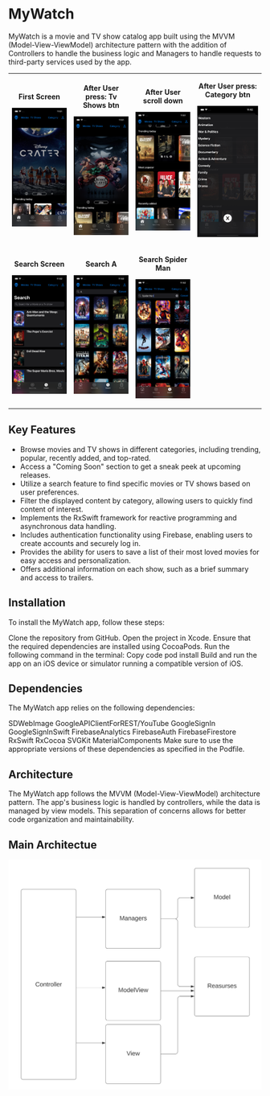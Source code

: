 # MyWatch

MyWatch is a movie and TV show catalog app built using the MVVM (Model-View-ViewModel) architecture pattern with the addition of Controllers to handle the business logic and Managers to handle requests to third-party services used by the app. 

<table>
  <tr>
    <td align="center">
      <p><strong>First Screen</strong></p>
      <p><img src="/FirstScreen.png" alt="First Screen" width="300"></p>
    </td>
    <td align="center">
      <p><strong>After User press: Tv Shows btn</strong></p>
      <p><img src="/FirstScreenTV.png" alt="First Screen TV" width="300"></p>
    </td>
    <td align="center">
      <p><strong>After User scroll down</strong></p>
      <p><img src="/ScrollDown.png" alt="Scroll Down" width="300"></p>
    </td>
    <td align="center">
      <p><strong>After User press: Category btn</strong></p>
      <p><img src="/Category.png" alt="Category" width="300"></p>
    </td>
  </tr>
  <tr>
    <td align="center">
      <p><strong>Search Screen</strong></p>
      <p><img src="/Search.png" alt="Search Screen" width="300"></p>
    </td>
    <td align="center">
      <p><strong>Search A</strong></p>
      <p><img src="/SearchA.png" alt="Search A" width="300"></p>
    </td>
    <td align="center">
      <p><strong>Search Spider Man</strong></p>
      <p><img src="/SearchSpiderMan.png" alt="Search Spider Man" width="300"></p>
    </td>
  </tr>
</table>


## Key Features

* Browse movies and TV shows in different categories, including trending, popular, recently added, and top-rated.
* Access a "Coming Soon" section to get a sneak peek at upcoming releases.
* Utilize a search feature to find specific movies or TV shows based on user preferences.
* Filter the displayed content by category, allowing users to quickly find content of interest.
* Implements the RxSwift framework for reactive programming and asynchronous data handling.
* Includes authentication functionality using Firebase, enabling users to create accounts and securely log in.
* Provides the ability for users to save a list of their most loved movies for easy access and personalization.
* Offers additional information on each show, such as a brief summary and access to trailers.
  
## Installation
To install the MyWatch app, follow these steps:

Clone the repository from GitHub.
Open the project in Xcode.
Ensure that the required dependencies are installed using CocoaPods. Run the following command in the terminal:
Copy code
pod install
Build and run the app on an iOS device or simulator running a compatible version of iOS.

## Dependencies
The MyWatch app relies on the following dependencies:

SDWebImage
GoogleAPIClientForREST/YouTube
GoogleSignIn
GoogleSignInSwift
FirebaseAnalytics
FirebaseAuth
FirebaseFirestore
RxSwift
RxCocoa
SVGKit
MaterialComponents
Make sure to use the appropriate versions of these dependencies as specified in the Podfile.

## Architecture

The MyWatch app follows the MVVM (Model-View-ViewModel) architecture pattern. The app's business logic is handled by controllers, while the data is managed by view models. This separation of concerns allows for better code organization and maintainability.

## Main Architectue

![Alt Text](/architecturalPattern.svg)
